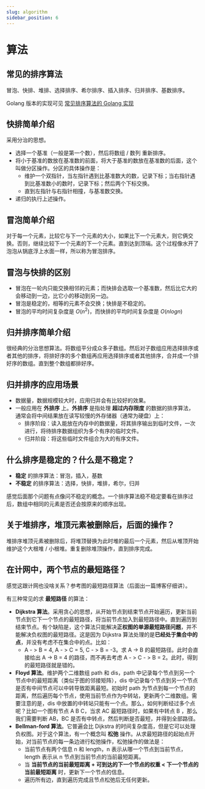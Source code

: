 ```yaml
---
slug: algorithm
sidebar_position: 6
---
```


# 算法

## 常见的排序算法

冒泡、快排、堆排、选择排序、希尔排序、插入排序、归并排序、基数排序。

Golang 版本的实现可见 [常见排序算法的 Golang 实现 ](https://hardews.cn/docs/algorithm/sort-go)



## 快排简单介绍

采用分治的思想。

- 选择一个基准（一般是第一个数），然后将数组 / 数列 重新排序。
- 将小于基准的数放在基准数的前面，将大于基准的数放在基准数的后面，这个叫做分区操作。分区的具体操作是：
  - 维护一个双指针，当左指针遇到比基准数大的数，记录下标；当右指针遇到比基准数小的数时，记录下标；然后两个下标交换。
  - 直到左指针与右指针相撞，与基准数交换。
- 递归的执行上述操作。



## 冒泡简单介绍

对于每一个元素，比较它与下一个元素的大小，如果比下一个元素大，则它俩交换。否则，继续比较下一个元素的下一个元素。直到达到顶端。这个过程像水开了泡泡从锅底浮上水面一样，所以称为冒泡排序。



## 冒泡与快排的区别

- 冒泡在一轮内只能交换相邻的元素；而快排会选取一个基准数，然后比它大的会移动到一边，比它小的移动到另一边。
- 冒泡是稳定的，相等的元素不会交换；快排是不稳定的。
- 冒泡的平均时间复杂度是 $O(n^2)$，而快排的平均时间复杂度是 $O(nlogn)$



## 归并排序简单介绍

很经典的分治思想算法。将数组平分成众多子数组。然后对子数组应用选择排序或者其他的排序，将排好序的多个数组再应用选择排序或者其他排序，合并成一个排好序的数组。直到整个数组都排好序。



## 归并排序的应用场景

- 数据量，数据规模较大时，应用归并会有比较好的效果。
- 一般应用在 **外排序** 上。**外排序** 是指处理 **超过内存限度** 的数据的排序算法，通常会将中间结果放在读写较慢的外存储器（通常为硬盘）上：
  - 排序阶段：读入能放在内存中的数据量，将其排序输出到临时文件，一次进行，将待排序数据组织为多个有序的临时文件。
  - 归并阶段：将这些临时文件组合为大的有序文件。



## 什么排序是稳定的？什么是不稳定？

- **稳定** 的排序算法：冒泡，插入，基数
- **不稳定** 的排序算法：选择，快排，堆排，希尔，归并

感觉后面那个问题有点像问不稳定的概念。一个排序算法稳不稳定要看在排序过后，数组中相同的元素是否还会按原来的顺序出现。



## 关于堆排序，堆顶元素被删除后，后面的操作？

堆排序堆顶元素被删除后，将堆顶替换为此时堆的最后一个元素，然后从堆顶开始维护这个大根堆 / 小根堆。重复删除堆顶操作，直到排序完成。



## 在计网中，两个节点的最短路径？

感觉这跟计网也没啥关系？参考图的最短路径算法（后面出一篇博客仔细讲）。

有三种常见的求 **最短路径** 的算法：

- **Dijkstra 算法**。采用贪心的思想，从开始节点到结束节点开始遍历，更新当前节点到它下一个节点的最短路径，将当前节点加入到最短路径中。直到遍历到结束节点。有个缺陷是，这个算法只能解决**正权图的单源最短路径问题**，并不能解决负权图的最短路径。这是因为 Dijkstra 算法处理的是**已经处于集合中的点**，并没有考虑不在集合中的点。比如：
  - A - > B = 4, A - > C = 5, C - > B = -3。求 A -> B 的最短路径。此时会直接给出 A -> B = 4 的路径，而不再去考虑 A - > C - > B = 2。此时，得到的最短路径就是错的。
- **Floyd 算法**。维护两个二维数组 path 和 dis，path 中记录每个节点到另一个节点中的最短距离（类似于图的邻接矩阵），dis 中记录每个节点到另一个节点是否有中间节点可以中转导致距离最短。初始时 path 为节点到每一个节点的距离，然后遍历每个节点，使用当前节点作为中转站，更新两个二维数组。需要注意的是，dis 中放置的中转站只能有一个点。那么，如何判断经过多个点呢？比如一个图有节点 A B C，当求 AC 最短路径时，如果有中转点 B ，那么我们需要判断 AB，BC 是否有中转点，然后判断是否最短，并得到全部路径。
- **Bellman-ford 算法**。它普遍会比 Dijkstra 的时间复杂度高，但是它可以处理负权图。对于这个算法，有一个概念叫 **松弛** 操作。从求最短路径的起始点开始，对当前节点的每一条边进行松弛操作，松弛操作的做法是：
  - 当前节点有两个信息 n 和 length，n 表示从哪一个节点到当前节点，length 表示从 n 节点到当前节点的当前最短距离。
  - 当 **当前节点的当前最短距离 + 可到达的下一个节点的权重 < 下一个节点的当前最短距离** 时，更新下一个节点的信息。
  - 遍历所有边，直到遍历完成且节点松弛后无任何更新。